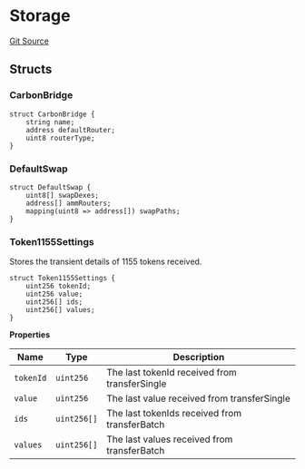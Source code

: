 # Storage
[Git Source](https://github.com/KlimaDAO/klimadao-solidity/blob/0daf6561853dcea28093c3f0ddf1098de21c5de2/src/infinity/AppStorage.sol)


## Structs
### CarbonBridge

```solidity
struct CarbonBridge {
    string name;
    address defaultRouter;
    uint8 routerType;
}
```

### DefaultSwap

```solidity
struct DefaultSwap {
    uint8[] swapDexes;
    address[] ammRouters;
    mapping(uint8 => address[]) swapPaths;
}
```

### Token1155Settings
Stores the transient details of 1155 tokens received.


```solidity
struct Token1155Settings {
    uint256 tokenId;
    uint256 value;
    uint256[] ids;
    uint256[] values;
}
```

**Properties**

|Name|Type|Description|
|----|----|-----------|
|`tokenId`|`uint256`|     The last tokenId received from transferSingle|
|`value`|`uint256`|       The last value received from transferSingle|
|`ids`|`uint256[]`|         The last tokenIds received from transferBatch|
|`values`|`uint256[]`|      The last values received from transferBatch|

